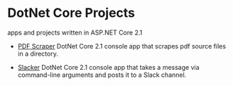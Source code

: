 # DotNet Core Projects
apps and projects written in ASP.NET Core 2.1

- [PDF Scraper](/pdf-scraper) DotNet Core 2.1 console app that scrapes pdf source files in a directory.

- [Slacker](/slacker) DotNet Core 2.1 console app that takes a message via command-line arguments and posts it to a Slack channel.
